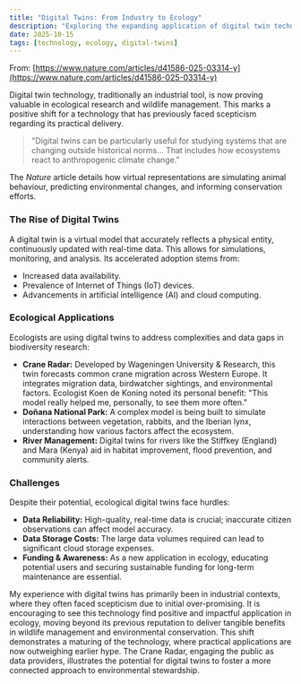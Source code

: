 ```yaml
---
title: "Digital Twins: From Industry to Ecology"
description: "Exploring the expanding application of digital twin technology, particularly its emergence in ecological research and wildlife management."
date: 2025-10-15
tags: [technology, ecology, digital-twins]
---
```


From: [https://www.nature.com/articles/d41586-025-03314-y](https://www.nature.com/articles/d41586-025-03314-y)

Digital twin technology, traditionally an industrial tool, is now proving valuable in ecological research and wildlife management. This marks a positive shift for a technology that has previously faced scepticism regarding its practical delivery.

> "Digital twins can be particularly useful for studying systems that are changing outside historical norms... That includes how ecosystems react to anthropogenic climate change."

The *Nature* article details how virtual representations are simulating animal behaviour, predicting environmental changes, and informing conservation efforts.

### The Rise of Digital Twins

A digital twin is a virtual model that accurately reflects a physical entity, continuously updated with real-time data. This allows for simulations, monitoring, and analysis. Its accelerated adoption stems from:

*   Increased data availability.
*   Prevalence of Internet of Things (IoT) devices.
*   Advancements in artificial intelligence (AI) and cloud computing.

### Ecological Applications

Ecologists are using digital twins to address complexities and data gaps in biodiversity research:

*   **Crane Radar:** Developed by Wageningen University & Research, this twin forecasts common crane migration across Western Europe. It integrates migration data, birdwatcher sightings, and environmental factors. Ecologist Koen de Koning noted its personal benefit: "This model really helped me, personally, to see them more often."
*   **Doñana National Park:** A complex model is being built to simulate interactions between vegetation, rabbits, and the Iberian lynx, understanding how various factors affect the ecosystem.
*   **River Management:** Digital twins for rivers like the Stiffkey (England) and Mara (Kenya) aid in habitat improvement, flood prevention, and community alerts.

### Challenges

Despite their potential, ecological digital twins face hurdles:

*   **Data Reliability:** High-quality, real-time data is crucial; inaccurate citizen observations can affect model accuracy.
*   **Data Storage Costs:** The large data volumes required can lead to significant cloud storage expenses.
*   **Funding & Awareness:** As a new application in ecology, educating potential users and securing sustainable funding for long-term maintenance are essential.

My experience with digital twins has primarily been in industrial contexts, where they often faced scepticism due to initial over-promising. It is encouraging to see this technology find positive and impactful application in ecology, moving beyond its previous reputation to deliver tangible benefits in wildlife management and environmental conservation. This shift demonstrates a maturing of the technology, where practical applications are now outweighing earlier hype. The Crane Radar, engaging the public as data providers, illustrates the potential for digital twins to foster a more connected approach to environmental stewardship.